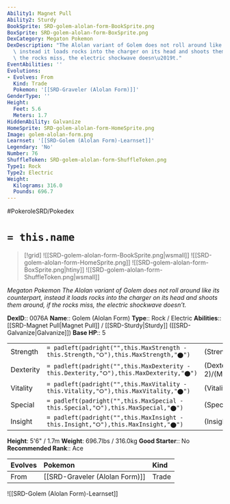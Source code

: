 ```yaml
---
Ability1: Magnet Pull
Ability2: Sturdy
BookSprite: SRD-golem-alolan-form-BookSprite.png
BoxSprite: SRD-golem-alolan-form-BoxSprite.png
DexCategory: Megaton Pokemon
DexDescription: "The Alolan variant of Golem does not roll around like its counterpart,\
  \ instead it loads rocks into the charger on its head and shoots them around, if\
  \ the rocks miss, the electric shockwave doesn\u2019t."
EventAbilities: ''
Evolutions:
- Evolves: From
  Kind: Trade
  Pokemon: '[[SRD-Graveler (Alolan Form)]]'
GenderType: ''
Height:
  Feet: 5.6
  Meters: 1.7
HiddenAbility: Galvanize
HomeSprite: SRD-golem-alolan-form-HomeSprite.png
Image: golem-alolan-form.png
Learnset: '[[SRD-Golem (Alolan Form)-Learnset]]'
Legendary: 'No'
Number: 76
ShuffleToken: SRD-golem-alolan-form-ShuffleToken.png
Type1: Rock
Type2: Electric
Weight:
  Kilograms: 316.0
  Pounds: 696.7
---
```


#PokeroleSRD/Pokedex

# `= this.name`

> [!grid]
> ![[SRD-golem-alolan-form-BookSprite.png|wsmall]]
> ![[SRD-golem-alolan-form-HomeSprite.png]]
> ![[SRD-golem-alolan-form-BoxSprite.png|htiny]]
> ![[SRD-golem-alolan-form-ShuffleToken.png|wsmall]]


*Megaton Pokemon*
*The Alolan variant of Golem does not roll around like its counterpart, instead it loads rocks into the charger on its head and shoots them around, if the rocks miss, the electric shockwave doesn’t.*

**DexID**:: 0076A
**Name**:: Golem (Alolan Form)
**Type**:: Rock / Electric
**Abilities**:: [[SRD-Magnet Pull|Magnet Pull]] / [[SRD-Sturdy|Sturdy]] ([[SRD-Galvanize|Galvanize]])
**Base HP**:: 5

|           |                                                                                        |                                          |
| --------- | -------------------------------------------------------------------------------------- | ---------------------------------------- |
| Strength  | `= padleft(padright("",this.MaxStrength - this.Strength,"⭘"),this.MaxStrength,"⬤")`    | (Strength::3)/(MaxStrength::7)   |
| Dexterity | `= padleft(padright("",this.MaxDexterity - this.Dexterity,"⭘"),this.MaxDexterity,"⬤")` | (Dexterity:: 2)/(MaxDexterity::4) |
| Vitality  | `= padleft(padright("",this.MaxVitality - this.Vitality,"⭘"),this.MaxVitality,"⬤")`    | (Vitality::3)/(MaxVitality::7)   |
| Special   | `= padleft(padright("",this.MaxSpecial - this.Special,"⭘"),this.MaxSpecial,"⬤")`       | (Special::2)/(MaxSpecial::4)     |
| Insight   | `= padleft(padright("",this.MaxInsight - this.Insight,"⭘"),this.MaxInsight,"⬤")`       | (Insight::2)/(MaxInsight::4)     |

**Height**: 5'6" / 1.7m
**Weight**: 696.7lbs / 316.0kg
**Good Starter**:: No
**Recommended Rank**:: Ace

| Evolves   | Pokemon                        | Kind   |
|:----------|:-------------------------------|:-------|
| From      | [[SRD-Graveler (Alolan Form)]] | Trade  |

![[SRD-Golem (Alolan Form)-Learnset]]